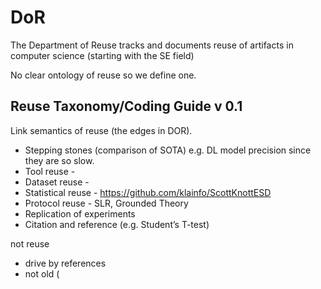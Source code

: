 # DoR
The Department of Reuse tracks and documents reuse of artifacts in computer science (starting with the SE field)

No clear ontology of reuse so we define one.
## Reuse Taxonomy/Coding Guide v 0.1
Link semantics of reuse (the edges in DOR). 
* Stepping stones (comparison of SOTA) e.g. DL model precision since they are so slow.
* Tool reuse - 
* Dataset reuse - 
* Statistical reuse - https://github.com/klainfo/ScottKnottESD 
* Protocol reuse - SLR, Grounded Theory
* Replication of experiments
* Citation and reference (e.g. Student’s T-test)



not reuse
- drive by references
- not old (
